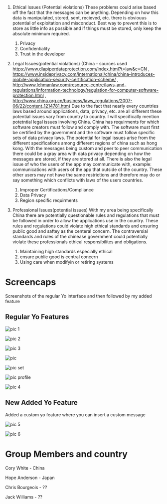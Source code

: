 1. Ethical Issues (Potential violations)
These problems could arise based off the fact that the messages can be anything. Depending on how this data is manipulated, stored, sent, recieved, etc. there is obviouus potential of exploitation and misconduct. Best way to prevent this is to store as little info as possible and if things must be stored, only keep the absolute minimum required.
      1. Privacy
      2. Confidentiality 
      3. Trust in the developer
      
2. Legal Issues(potential violations)
(China - sources used https://www.dlapiperdataprotection.com/index.html?t=law&c=CN , https://www.insideprivacy.com/international/china/china-introduces-mobile-application-security-certification-scheme/ ,
http://www.lehmanlaw.com/resource-centre/laws-and-regulations/information-technology/regulation-for-computer-software-protection.html ,
http://www.china.org.cn/business/laws_regulations/2007-06/22/content_1214781.htm)
Due to the fact that nearly every countries laws based around applications, data, privacy, etc. are all different these potential issues vary from country to country. I will specifically mention potetntial legal issues involving China. China has requirments for which software creators must follow and comply with. The software must first be certified by the government and the software must follow specific sets of data privacy laws. The potential for legal issues arise from the different specifications among different regions of china such as hong kong. With the messages being custom and peer to peer communication there could be a gray area with data privacy depending on how the messages are stored, if they are stored at all. There is also the legal issue of who the users of the app may communicate with, example: communications with users of the app that outside of the country. These other users may not have the same restrictions and therefore may do or say something which conflicts with laws of the users countries.
      1. Improper Certifications/Compliance
      2. Data Privacy
      3. Region specific requirments
 
3. Professional Issues(potential issues) With my area being specifically China there are potentially questionable rules and regulations that must be followed in order to allow the applications use in the country. These rules and regulations could violate high ethical standards and ensuring public good and saftey as the centeral concern. The contraversial standards and rules of the chinease government could potentially violate these professionals ethical responsibilites and obligations.
      1. Maintaining high standards especially ethical
      2. ensure public good is central concern
      3. Using care when modifyin or retiring systems 

# Screencaps
Screenshots of the regular Yo interface and then followed by my added feature


## Regular Yo Features

![pic 1](https://github.com/mrcorydwhite/Midterm-Specs/blob/master/pics/1.PNG)

![pic 2](https://github.com/mrcorydwhite/Midterm-Specs/blob/master/pics/2.PNG)

![pic 3](https://github.com/mrcorydwhite/Midterm-Specs/blob/master/pics/3.PNG)

![pic ](https://github.com/mrcorydwhite/Midterm-Specs/blob/master/pics/notDismiss.PNG)

![pic set](https://github.com/mrcorydwhite/Midterm-Specs/blob/master/pics/noNotificiationMain.PNG)

![pic profile](https://github.com/mrcorydwhite/Midterm-Specs/blob/master/pics/Profile.PNG)

![pic 4](https://github.com/mrcorydwhite/Midterm-Specs/blob/master/pics/4.PNG)

## New Added Yo Feature
Added a custom yo feature where you can insert a custom message

![pic 5](https://github.com/mrcorydwhite/Midterm-Specs/blob/master/pics/5%20newfeature%20pt1.PNG)

![pic 6](https://github.com/mrcorydwhite/Midterm-Specs/blob/master/pics/6%20newfeature%20pt2.PNG)


# Group Members and country
Cory White - China

Hope Anderson - Japan 

Chris Bourgeois - ??

Jack Williams - ??
